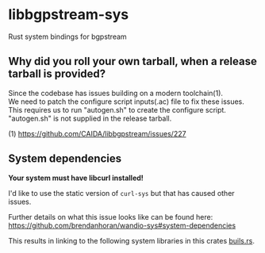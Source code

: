 # libbgpstream-sys
Rust system bindings for bgpstream


## Why did you roll your own tarball, when a release tarball is provided?
Since the codebase has issues building on a modern toolchain(1).   
We need to patch the configure script inputs(.ac) file to fix these issues.   
This requires us to run "autogen.sh" to create the configure script.   
"autogen.sh" is not supplied in the release tarball.   


(1) https://github.com/CAIDA/libbgpstream/issues/227   

## System dependencies

**Your system must have libcurl installed!**    

I'd like to use the static version of `curl-sys` but that has caused other issues.   

Further details on what this issue looks like can be found here:   
https://github.com/brendanhoran/wandio-sys#system-dependencies   

This results in linking to the following system libraries in this crates [buils.rs](https://github.com/brendanhoran/libbgpstream-sys/blob/4325a413b706edd94ca4d10857d845d6252c46bb/build.rs#L107).   
